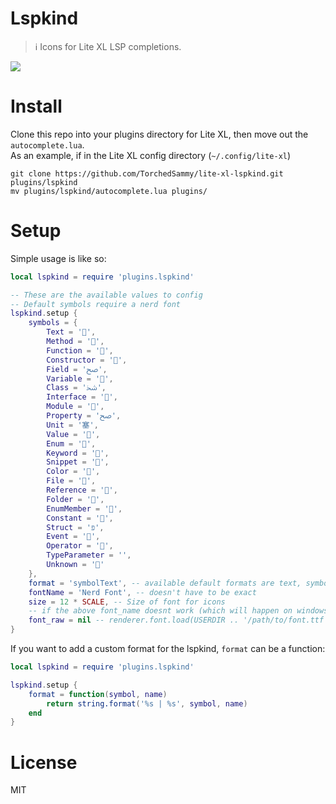 # Lspkind
> ℹ Icons for Lite XL LSP completions.

![](https://safe.kashima.moe/u1tpwtoq96tk.png)  

# Install
Clone this repo into your plugins directory for Lite XL, then move out the
`autocomplete.lua`.  
As an example, if in the Lite XL config directory (`~/.config/lite-xl`)
```
git clone https://github.com/TorchedSammy/lite-xl-lspkind.git plugins/lspkind
mv plugins/lspkind/autocomplete.lua plugins/
```

# Setup
Simple usage is like so:  
```lua
local lspkind = require 'plugins.lspkind'

-- These are the available values to config
-- Default symbols require a nerd font
lspkind.setup {
	symbols = {
		Text = '',
		Method = '',
		Function = '',
		Constructor = '',
		Field = 'ﰠ',
		Variable = '',
		Class = 'ﴯ',
		Interface = '',
		Module = '',
		Property = 'ﰠ',
		Unit = '塞',
		Value = '',
		Enum = '',
		Keyword = '',
		Snippet = '',
		Color = '',
		File = '',
		Reference = '',
		Folder = '',
		EnumMember = '',
		Constant = '',
		Struct = 'פּ',
		Event = '',
		Operator = '',
		TypeParameter = '',
		Unknown = ''
	},
	format = 'symbolText', -- available default formats are text, symbol, symbolText and textSymbol
	fontName = 'Nerd Font', -- doesn't have to be exact
	size = 12 * SCALE, -- Size of font for icons
	-- if the above font_name doesnt work (which will happen on windows)
	font_raw = nil -- renderer.font.load(USERDIR .. '/path/to/font.ttf', size * SCALE) -- as example
}
```

If you want to add a custom format for the lspkind, `format` can be a function:  
```lua
local lspkind = require 'plugins.lspkind'

lspkind.setup {
	format = function(symbol, name)
		return string.format('%s | %s', symbol, name)
	end
}
```

# License
MIT
